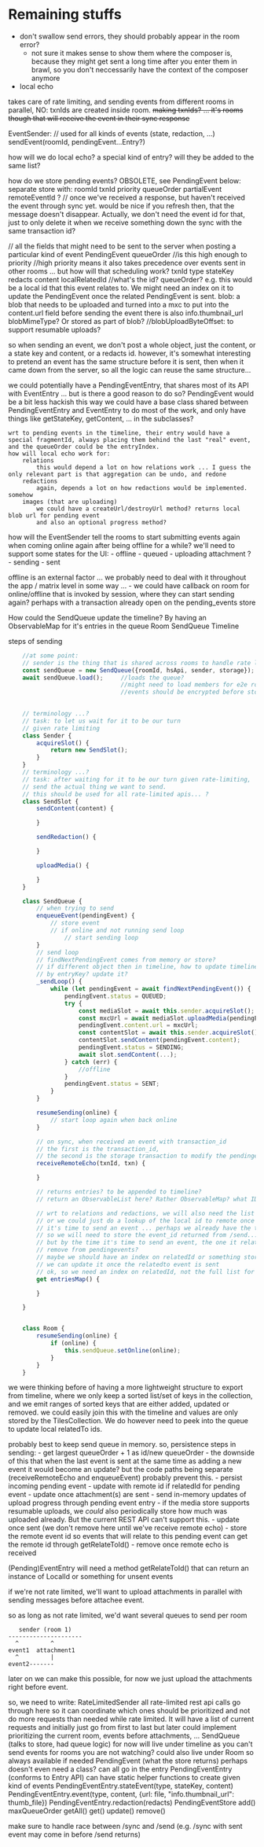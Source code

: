 # Remaining stuffs
 - don't swallow send errors, they should probably appear in the room error?
    - not sure it makes sense to show them where the composer is,
      because they might get sent a long time after you enter them in brawl,
      so you don't neccessarily have the context of the composer anymore
 - local echo


takes care of rate limiting,
and sending events from different rooms in parallel,
NO: txnIds are created inside room. ~~making txnIds? ... it's rooms though that will receive the event in their sync response~~

EventSender:
    // used for all kinds of events (state, redaction, ...)
    sendEvent(roomId, pendingEvent...Entry?)

how will we do local echo?
    a special kind of entry? will they be added to the same list?

how do we store pending events?
    OBSOLETE, see PendingEvent below:
    separate store with:
        roomId
        txnId
        priority
        queueOrder
        partialEvent
        remoteEventId ? // once we've received a response, but haven't received the event through sync yet. would be nice if you refresh then, that the message doesn't disappear. Actually, we don't need the event id for that, just to only delete it when we receive something down the sync with the same transaction id?

// all the fields that might need to be sent to the server when posting a particular kind of event
PendingEvent
    queueOrder  //is this high enough to 
    priority //high priority means it also takes precedence over events sent in other rooms ... but how will that scheduling work?
    txnId
    type
    stateKey
    redacts
    content
    localRelatedId   //what's the id? queueOrder? e.g. this would be a local id that this event relates to. We might need an index on it to update the PendingEvent once the related PendingEvent is sent.
    blob: a blob that needs to be uploaded and turned into a mxc to put into the content.url field before sending the event
            there is also info.thumbnail_url
    blobMimeType? Or stored as part of blob?
    //blobUploadByteOffset: to support resumable uploads?

so when sending an event, we don't post a whole object, just the content, or a state key and content, or a redacts id.
however, it's somewhat interesting to pretend an event has the same structure before it is sent, then when it came down from the server, so all the logic can reuse the same structure...

we could potentially have a PendingEventEntry, that shares most of its API with EventEntry ... but is there a good reason to do so?
    PendingEvent would be a bit less hackish this way
    we could have a base class shared between PendingEventEntry and EventEntry to do most of the work, and only have things like getStateKey, getContent, ... in the subclasses? 

    wrt to pending events in the timeline, their entry would have a special fragmentId, always placing them behind the last "real" event, and the queueOrder could be the entryIndex.
    how will local echo work for:
        relations
            this would depend a lot on how relations work ... I guess the only relevant part is that aggregation can be undo, and redone
        redactions
            again, depends a lot on how redactions would be implemented. somehow 
        images (that are uploading)
            we could have a createUrl/destroyUrl method? returns local blob url for pending event
            and also an optional progress method?

how will the EventSender tell the rooms to start submitting events again when coming online again after being offline for a while?
we'll need to support some states for the UI:
    - offline
    - queued
    - uploading attachment ?
    - sending
    - sent

offline is an external factor ... we probably need to deal with it throughout the app / matrix level in some way ...
    - we could have callback on room for online/offline that is invoked by session, where they can start sending again?
        perhaps with a transaction already open on the pending_events store


How could the SendQueue update the timeline? By having an ObservableMap for it's entries in the queue
    Room
        SendQueue
        Timeline

steps of sending

```javascript
    //at some point:
    // sender is the thing that is shared across rooms to handle rate limiting.
    const sendQueue = new SendQueue({roomId, hsApi, sender, storage});
    await sendQueue.load();     //loads the queue?
                                //might need to load members for e2e rooms ...
                                //events should be encrypted before storing them though ...
 

    // terminology ...?
    // task: to let us wait for it to be our turn
    // given rate limiting
    class Sender {
        acquireSlot() {
            return new SendSlot();
        }
    }
    // terminology ...?
    // task: after waiting for it to be our turn given rate-limiting,
    // send the actual thing we want to send.
    // this should be used for all rate-limited apis... ? 
    class SendSlot {
        sendContent(content) {

        }

        sendRedaction() {

        }

        uploadMedia() {

        }
    }

    class SendQueue {
        // when trying to send
        enqueueEvent(pendingEvent) {
            // store event
            // if online and not running send loop
                // start sending loop
        }
        // send loop
        // findNextPendingEvent comes from memory or store?
        // if different object then in timeline, how to update timeline thingy?
        // by entryKey? update it?
        _sendLoop() {
            while (let pendingEvent = await findNextPendingEvent()) {
                pendingEvent.status = QUEUED;
                try {
                    const mediaSlot = await this.sender.acquireSlot();
                    const mxcUrl = await mediaSlot.uploadMedia(pendingEvent.blob);
                    pendingEvent.content.url = mxcUrl;
                    const contentSlot = await this.sender.acquireSlot();
                    contentSlot.sendContent(pendingEvent.content);
                    pendingEvent.status = SENDING;
                    await slot.sendContent(...);
                } catch (err) {
                    //offline
                }
                pendingEvent.status = SENT;
            }
        }

        resumeSending(online) {
            // start loop again when back online
        }

        // on sync, when received an event with transaction_id
        // the first is the transaction_id,
        // the second is the storage transaction to modify the pendingevent store if needed
        receiveRemoteEcho(txnId, txn) {

        }

        // returns entries? to be appended to timeline?
        // return an ObservableList here? Rather ObservableMap? what ID? queueOrder? that won't be unique over time?

        // wrt to relations and redactions, we will also need the list of current 
        // or we could just do a lookup of the local id to remote once
        // it's time to send an event ... perhaps we already have the txn open anyways.
        // so we will need to store the event_id returned from /send...
        // but by the time it's time to send an event, the one it relates to might already have been
        // remove from pendingevents?
        // maybe we should have an index on relatedId or something stored in pendingevents and that way
        // we can update it once the relatedto event is sent
        // ok, so we need an index on relatedId, not the full list for anything apart from timeline display? think so ...
        get entriesMap() {

        }

    }


    class Room {
        resumeSending(online) {
            if (online) {
                this.sendQueue.setOnline(online);
            }
        }
    }
```

we were thinking before of having a more lightweight structure to export from timeline, where we only keep a sorted list/set of keys in the collection, and we emit ranges of sorted keys that are either added, updated or removed. we could easily join this with the timeline and values are only stored by the TilesCollection. We do however need to peek into the queue to update local relatedTo ids.

probably best to keep send queue in memory.
so, persistence steps in sending:
    - get largest queueOrder + 1 as id/new queueOrder
        - the downside of this that when the last event is sent at the same time as adding a new event it would become an update? but the code paths being separate (receiveRemoteEcho and enqueueEvent) probably prevent this.
    - persist incoming pending event
    - update with remote id if relatedId for pending event
    - update once attachment(s) are sent
        - send in-memory updates of upload progress through pending event entry
        - if the media store supports resumable uploads, we *could* also periodically store how much was uploaded already. But the current REST API can't support this.
    - update once sent (we don't remove here until we've receive remote echo)
        - store the remote event id so events that will relate to this pending event can get the remote id through getRelateToId()
    - remove once remote echo is received

(Pending)EventEntry will need a method getRelateToId() that can return an instance of LocalId or something for unsent events

if we're not rate limited, we'll want to upload attachments in parallel with sending messages before attachee event.

so as long as not rate limited, we'd want several queues to send per room


```
   sender (room 1)
---------------------
  ^         ^
event1  attachment1
  ^         |
event2-------
```

later on we can make this possible, for now we just upload the attachments right before event.


so, we need to write:
RateLimitedSender
    all rate-limited rest api calls go through here so it can coordinate which ones should be prioritized and not
    do more requests than needed while rate limited. It will have a list of current requests and initially just go from first to last but later could implement prioritizing the current room, events before attachments, ... 
SendQueue (talks to store, had queue logic) for now will live under timeline as you can't send events for rooms you are not watching? could also live under Room so always available if needed
PendingEvent (what the store returns) perhaps doesn't even need a class? can all go in the entry
PendingEventEntry (conforms to Entry API)
    can have static helper functions to create given kind of events
        PendingEventEntry.stateEvent(type, stateKey, content)
        PendingEventEntry.event(type, content, {url: file, "info.thumbnail_url": thumb_file})
        PendingEventEntry.redaction(redacts)
PendingEventStore
    add()
    maxQueueOrder
    getAll()
    get()
    update()
    remove()

make sure to handle race between /sync and /send (e.g. /sync with sent event may come in before /send returns)
